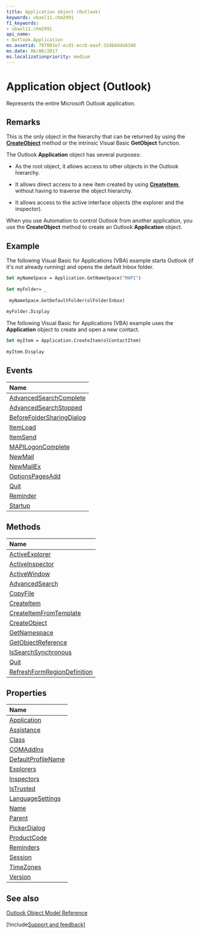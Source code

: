 ```yaml
---
title: Application object (Outlook)
keywords: vbaol11.chm2991
f1_keywords:
- vbaol11.chm2991
api_name:
- Outlook.Application
ms.assetid: 797003e7-ecd1-eccb-eaaf-32d6ddde8348
ms.date: 06/08/2017
ms.localizationpriority: medium
---
```



# Application object (Outlook)

Represents the entire Microsoft Outlook application.


## Remarks

 This is the only object in the hierarchy that can be returned by using the **[CreateObject](Outlook.Application.CreateObject.md)** method or the intrinsic Visual Basic **GetObject** function.

The Outlook **Application** object has several purposes:


- As the root object, it allows access to other objects in the Outlook hierarchy.
    
- It allows direct access to a new item created by using **[CreateItem](Outlook.Application.CreateItem.md)**, without having to traverse the object hierarchy.
    
- It allows access to the active interface objects (the explorer and the inspector).
    
When you use Automation to control Outlook from another application, you use the **CreateObject** method to create an Outlook **Application** object.


## Example

The following Visual Basic for Applications (VBA) example starts Outlook (if it's not already running) and opens the default Inbox folder.


```vb
Set myNameSpace = Application.GetNameSpace("MAPI") 
 
Set myFolder= _ 
 
 myNameSpace.GetDefaultFolder(olFolderInbox) 
 
myFolder.Display
```

The following Visual Basic for Applications (VBA) example uses the **Application** object to create and open a new contact.




```vb
Set myItem = Application.CreateItem(olContactItem) 
 
myItem.Display
```


## Events



|Name|
|:-----|
|[AdvancedSearchComplete](Outlook.Application.AdvancedSearchComplete.md)|
|[AdvancedSearchStopped](Outlook.Application.AdvancedSearchStopped.md)|
|[BeforeFolderSharingDialog](Outlook.Application.BeforeFolderSharingDialog.md)|
|[ItemLoad](Outlook.Application.ItemLoad.md)|
|[ItemSend](Outlook.Application.ItemSend.md)|
|[MAPILogonComplete](Outlook.Application.MAPILogonComplete.md)|
|[NewMail](Outlook.Application.NewMail.md)|
|[NewMailEx](Outlook.Application.NewMailEx.md)|
|[OptionsPagesAdd](Outlook.Application.OptionsPagesAdd.md)|
|[Quit](Outlook.Application.Quit(even).md)|
|[Reminder](Outlook.Application.Reminder.md)|
|[Startup](Outlook.Application.Startup.md)|

## Methods



|Name|
|:-----|
|[ActiveExplorer](Outlook.Application.ActiveExplorer.md)|
|[ActiveInspector](Outlook.Application.ActiveInspector.md)|
|[ActiveWindow](Outlook.Application.ActiveWindow.md)|
|[AdvancedSearch](Outlook.Application.AdvancedSearch.md)|
|[CopyFile](Outlook.Application.CopyFile.md)|
|[CreateItem](Outlook.Application.CreateItem.md)|
|[CreateItemFromTemplate](Outlook.Application.CreateItemFromTemplate.md)|
|[CreateObject](Outlook.Application.CreateObject.md)|
|[GetNamespace](Outlook.Application.GetNamespace.md)|
|[GetObjectReference](Outlook.Application.GetObjectReference.md)|
|[IsSearchSynchronous](Outlook.Application.IsSearchSynchronous.md)|
|[Quit](Outlook.Application.Quit(method).md)|
|[RefreshFormRegionDefinition](Outlook.Application.RefreshFormRegionDefinition.md)|

## Properties



|Name|
|:-----|
|[Application](Outlook.Application.Application.md)|
|[Assistance](Outlook.Application.Assistance.md)|
|[Class](Outlook.Application.Class.md)|
|[COMAddIns](Outlook.Application.COMAddIns.md)|
|[DefaultProfileName](Outlook.Application.DefaultProfileName.md)|
|[Explorers](Outlook.Application.Explorers.md)|
|[Inspectors](Outlook.Application.Inspectors.md)|
|[IsTrusted](Outlook.Application.IsTrusted.md)|
|[LanguageSettings](Outlook.Application.LanguageSettings.md)|
|[Name](Outlook.Application.Name.md)|
|[Parent](Outlook.Application.Parent.md)|
|[PickerDialog](Outlook.Application.PickerDialog.md)|
|[ProductCode](Outlook.Application.ProductCode.md)|
|[Reminders](Outlook.Application.Reminders.md)|
|[Session](Outlook.Application.Session.md)|
|[TimeZones](Outlook.Application.TimeZones.md)|
|[Version](Outlook.Application.Version.md)|

## See also

[Outlook Object Model Reference](overview/Outlook/object-model.md)

[!include[Support and feedback](~/includes/feedback-boilerplate.md)]
